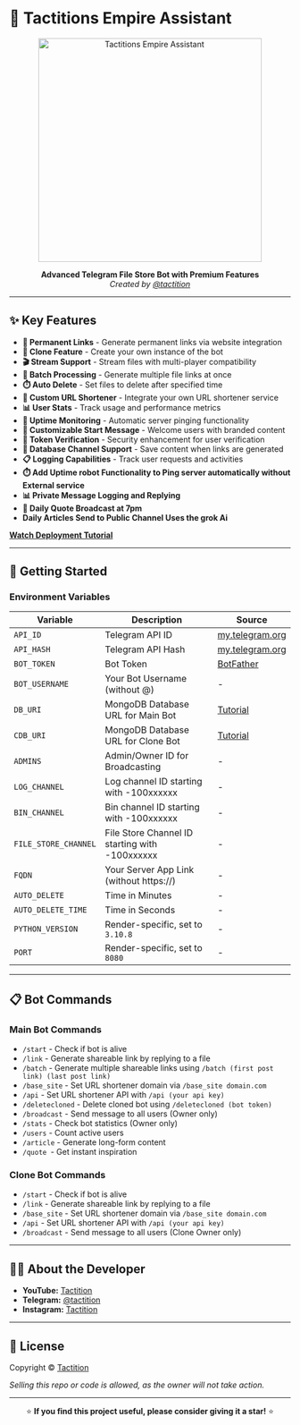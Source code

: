 # 🏰 Tactitions Empire Assistant

<p align="center">
  <img src="https://img.freepik.com/premium-photo/man-suit-is-playing-chess_1072138-227070.jpg?w=826" alt="Tactitions Empire Assistant" width="400">
</p>

<div align="center">

**Advanced Telegram File Store Bot with Premium Features**  
*Created by [@tactition](https://telegram.me/tactition)*

</div>

---

## ✨ Key Features

- **🔗 Permanent Links** - Generate permanent links via website integration
- **👥 Clone Feature** - Create your own instance of the bot
- **🎬 Stream Support** - Stream files with multi-player compatibility
- **🔄 Batch Processing** - Generate multiple file links at once
- **⏱️ Auto Delete** - Set files to delete after specified time
- **🔗 Custom URL Shortener** - Integrate your own URL shortener service
- **📊 User Stats** - Track usage and performance metrics
- **📡 Uptime Monitoring** - Automatic server pinging functionality
- **📝 Customizable Start Message** - Welcome users with branded content
- **🔐 Token Verification** - Security enhancement for user verification
- **📂 Database Channel Support** - Save content when links are generated
- **📋 Logging Capabilities** - Track user requests and activities
- **⏱️ Add Uptime robot Functionality to Ping server automatically without External service** 
- **📊 Private Message Logging and Replying** 
- **📡 Daily Quote Broadcast at 7pm**
- **Daily Articles Send to Public Channel Uses the grok Ai**


[**Watch Deployment Tutorial**](https://youtu.be/VxAn9VcYtQg)

---

## 🚀 Getting Started

### Environment Variables

| Variable | Description | Source |
|----------|-------------|--------|
| `API_ID` | Telegram API ID | [my.telegram.org](https://my.telegram.org) |
| `API_HASH` | Telegram API Hash | [my.telegram.org](https://my.telegram.org) |
| `BOT_TOKEN` | Bot Token | [BotFather](https://telegram.me/BotFather) |
| `BOT_USERNAME` | Your Bot Username (without @) | - |
| `DB_URI` | MongoDB Database URL for Main Bot | [Tutorial](https://youtu.be/I36_OTWvT2w) |
| `CDB_URI` | MongoDB Database URL for Clone Bot | [Tutorial](https://youtu.be/I36_OTWvT2w) |
| `ADMINS` | Admin/Owner ID for Broadcasting | - |
| `LOG_CHANNEL` | Log channel ID starting with -100xxxxxx | - |
| `BIN_CHANNEL` | Bin channel ID starting with -100xxxxxx | - |
| `FILE_STORE_CHANNEL` | File Store Channel ID starting with -100xxxxxx | - |
| `FQDN` | Your Server App Link (without https://) | - |
| `AUTO_DELETE` | Time in Minutes | - |
| `AUTO_DELETE_TIME` | Time in Seconds | - |
| `PYTHON_VERSION` | Render-specific, set to `3.10.8` | - |
| `PORT` | Render-specific, set to `8080` | - |

---

## 📋 Bot Commands

### Main Bot Commands

- `/start` - Check if bot is alive
- `/link` - Generate shareable link by replying to a file
- `/batch` - Generate multiple shareable links using `/batch (first post link) (last post link)`
- `/base_site` - Set URL shortener domain via `/base_site domain.com`
- `/api` - Set URL shortener API with `/api (your api key)`
- `/deletecloned` - Delete cloned bot using `/deletecloned (bot token)`
- `/broadcast` - Send message to all users (Owner only)
- `/stats` - Check bot statistics (Owner only)
- `/users` - Count active users
- `/article` - Generate long-form content
- `/quote `- Get instant inspiration

### Clone Bot Commands

- `/start` - Check if bot is alive
- `/link` - Generate shareable link by replying to a file
- `/base_site` - Set URL shortener domain via `/base_site domain.com`
- `/api` - Set URL shortener API with `/api (your api key)`
- `/broadcast` - Send message to all users (Clone Owner only)

---

## 👨‍💻 About the Developer

- **YouTube:** [Tactition](https://youtube.com/@iamvarible01)
- **Telegram:** [@tactition](https://telegram.me/tactition)
- **Instagram:** [Tactition](https://instagram.com)

---

## 📝 License

Copyright © [Tactition](https://telegram.me/tactition)

*Selling this repo or code is allowed, as the owner will not take action.*

---

<p align="center">
⭐ <b>If you find this project useful, please consider giving it a star!</b> ⭐
</p>
